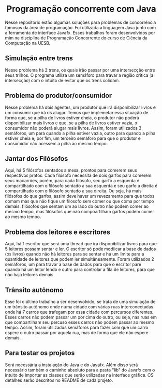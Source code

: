 <div align="center">
  <h1 align="center">Programação concorrente com Java</h1>
</div>

Nesse repositório estão algumas soluções para problemas de concorrência famosos da área de programação. Foi utilizada a linguagem Java junto com a ferramenta de interface Javafx. Esses trabalhos foram desenvolvidos por mim na disciplina de Programação Concorrente do curso de Ciência da Computação na UESB.

## Simulação entre trens
Nesse problema há 2 trens, os quais irão passar por uma intersecção entre seus trilhos. O programa utiliza um semáforo para travar a região crítica (a intersecção) com o intuito de evitar que os trens colidam.
<img></img>

## Problema do produtor/consumidor
Nesse problema há dois agentes, um produtor que irá disponibilizar livros e um consumir que irá os alugar. Temos que implemetar essa situação de forma que, se a pilha de livros estiver cheia, o produtor não poderá disponibilizar mais livros e que, se a pilha de livros estiver vazia, o consumidor não poderá alugar mais livros. Assim, foram utilizados 3 semáforos, um para quando a pilha estiver vazia, outro para quando a pilha estiver cheia e, por fim, um terceiro semáforo para que o produtor e consumidor não acessem a pilha ao mesmo tempo.
<img></img>

## Jantar dos Filósofos
Aqui, há 5 filósofos sentados a mesa, prontos para comerem seus respectivos pratos. Cada filósofo necessita de dois garfos para comerem seus macarrões, porém, para cada filósofo, seu garfo a esquerda é compartilhado com o filósofo sentado a sua esquerda e seu garfo a direita é compartilhado com o filósofo sentado a sua direita. Ou seja, há mais filósofos do que garfos, assim deve haver um revezamento para que todos comam mas que não fique um filosofo sem comer ou que coma por tempo demais. filósofos que sentam um ao lado do outro não podem comer ao mesmo tempo, mas filósofos que não compoartilham garfos podem comer ao mesmo tempo.
<img></img>

## Problema dos leitores e escritores
Aqui, há 1 escritor que será uma thread que irá disponibilizar livros para que 5 leitores possam sentar e ler. O escritor só pode modiicar a base de dados (os livros) quando não há leitores para se sentar e há um limite para a quantidade de leitores que podem ler simultâneamente. Foram utilizados 2 semáforos, um para travar a base de dados para que o escritor pare quando há um leitor lendo e outro para controlar a fila de leitores, para que não haja leitores demais. 
<img></img>

## Trânsito autônomo
Esse foi o último trabalho a ser desenvolvido, se trata de uma simulação de um trânsito autônomo onde numa cidade com várias ruas interconectadas onde há 7 carros que trafegam por essa cidade com percursos diferentes. Esses carros não podem passar um por cima do outro, ou seja, nas ruas em que compartilham seu percuso esses carros não podem passar ao mesmo tempo. Assim, foram utilizados semáforos para fazer com que um carro espere o outro passar por aquela rua, mas de forma que ele não espere demais.
<img></img>

## Para testar os projetos
Será necessária a instalação do Java e do Javafx. Além disso será necessário também o caminho absoluto para a pasta "lib" do Javafx com o intuito de importar as classes que serão utilizadas na interface gráfica. OS detalhes serão descritos no README de cada projeto.
